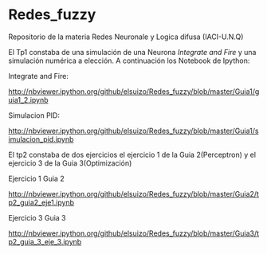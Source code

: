 Redes_fuzzy
===========

Repositorio de la materia Redes Neuronale y Logica difusa (IACI-U.N.Q)

El Tp1 constaba de una simulación de una Neurona *Integrate and Fire* y una simulación numérica a elección. A continuación los Notebook de Ipython:

Integrate and Fire:

http://nbviewer.ipython.org/github/elsuizo/Redes_fuzzy/blob/master/Guia1/guia1_2.ipynb

Simulacion PID:

http://nbviewer.ipython.org/github/elsuizo/Redes_fuzzy/blob/master/Guia1/simulacion_pid.ipynb

El tp2 constaba de dos ejercicios el ejercicio 1 de la Guia 2(Perceptron) y el ejercicio 3 de la Guia 3(Optimización)

Ejercicio 1 Guia 2

http://nbviewer.ipython.org/github/elsuizo/Redes_fuzzy/blob/master/Guia2/tp2_guia2_eje1.ipynb

Ejercicio 3 Guia 3

http://nbviewer.ipython.org/github/elsuizo/Redes_fuzzy/blob/master/Guia3/tp2_guia_3_eje_3.ipynb

